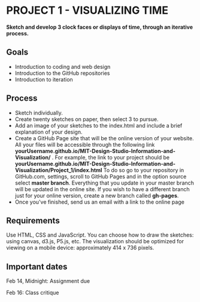 # PROJECT 1 - VISUALIZING TIME

**Sketch and develop 3 clock faces or displays of time, through an iterative process.**

## Goals

- Introduction to coding and web design 
- Introduction to the GitHub repositories
- Introduction to iteration

## Process

- Sketch individually.
- Create twenty sketches on paper, then select 3 to pursue. 
- Add an image of your sketches to the index.html and include a brief explanation of your design.
- Create a GitHub Page site that will be the online version of your website. All your files will be accessible through the following link **yourUsername.github.io/MIT-Design-Studio-Information-and-Visualization/** . For example, the link to your project should be **yourUsername.github.io/MIT-Design-Studio-Information-and-Visualization/Project_1/index.html** 
To do so go to your repository in GitHub.com, settings, scroll to GitHub Pages and in the option source select **master branch**. Everything that you update in your master branch will be updated in the online site. If you wish to have a different branch just for your online version, create a new branch called **gh-pages**.
- Once you've finished, send us an email with a link to the online page

## Requirements

Use HTML, CSS and JavaScript. You can choose how to draw the sketches: using canvas, d3.js, P5.js, etc.
The visualization should be optimized for viewing on a mobile device: approximately 414 x 736 pixels.

## Important dates

Feb 14, Midnight: Assignment due

Feb 16: Class critique





